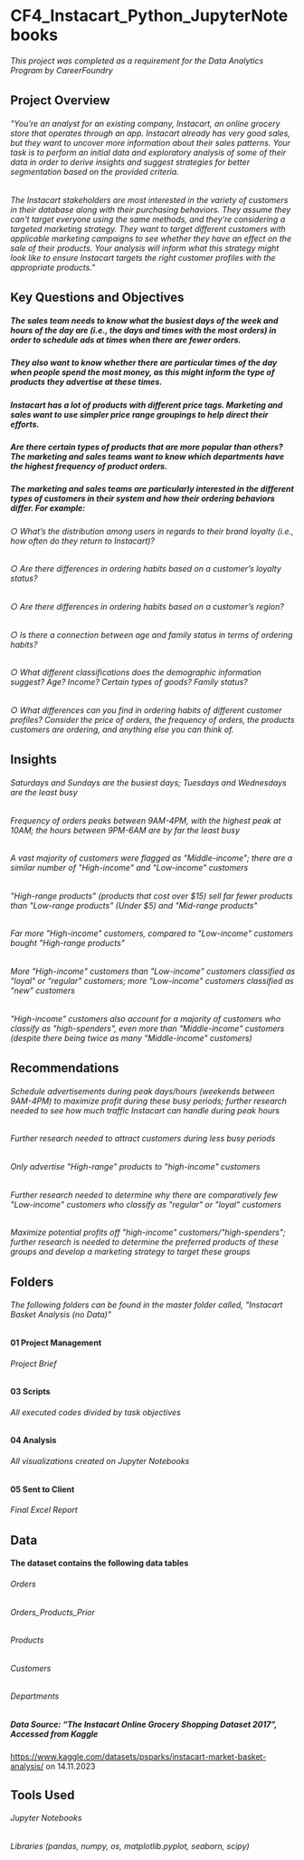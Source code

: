 # CF4_Instacart_Python_JupyterNotebooks
###### This project was completed as a requirement for the Data Analytics Program by CareerFoundry
## Project Overview
###### "You’re an analyst for an existing company, Instacart, an online grocery store that operates through an app. Instacart already has very good sales, but they want to uncover more information about their sales patterns. Your task is to perform an initial data and exploratory analysis of some of their data in order to derive insights and suggest strategies for better segmentation based on the provided criteria.
###### The Instacart stakeholders are most interested in the variety of customers in their database along with their purchasing behaviors. They assume they can't target everyone using the same methods, and they’re considering a targeted marketing strategy. They want to target different customers with applicable marketing campaigns to see whether they have an effect on the sale of their products. Your analysis will inform what this strategy might look like to ensure Instacart targets the right customer profiles with the appropriate products."

## Key Questions and Objectives

##### The sales team needs to know what the busiest days of the week and hours of the day are (i.e., the days and times with the most orders) in order to schedule ads at times when there are fewer orders.
##### They also want to know whether there are particular times of the day when people spend the most money, as this might inform the type of products they advertise at these times.
##### Instacart has a lot of products with different price tags. Marketing and sales want to use simpler price range groupings to help direct their efforts.
##### Are there certain types of products that are more popular than others? The marketing and sales teams want to know which departments have the highest frequency of product orders.
##### The marketing and sales teams are particularly interested in the different types of customers in their system and how their ordering behaviors differ. For example:
###### ○ What’s the distribution among users in regards to their brand loyalty (i.e., how often do they return to Instacart)?
###### ○ Are there differences in ordering habits based on a customer’s loyalty status?
###### ○ Are there differences in ordering habits based on a customer’s region?
###### ○ Is there a connection between age and family status in terms of ordering habits?
###### ○ What different classifications does the demographic information suggest? Age? Income? Certain types of goods? Family status?
###### ○ What differences can you find in ordering habits of different customer profiles? Consider the price of orders, the frequency of orders, the products customers are ordering, and anything else you can think of.

## Insights
###### Saturdays and Sundays are the busiest days; Tuesdays and Wednesdays are the least busy
###### Frequency of orders peaks between 9AM-4PM, with the highest peak at 10AM; the hours between 9PM-6AM are by far the least busy
###### A vast majority of customers were flagged as "Middle-income"; there are a similar number of "High-income" and "Low-income" customers
###### "High-range products" (products that cost over $15) sell far fewer products than "Low-range products" (Under $5) and "Mid-range products"
###### Far more "High-income" customers, compared to "Low-income" customers bought "High-range products"
###### More "High-income" customers than "Low-income" customers classified as "loyal" or "regular" customers; more "Low-income" customers classified as "new" customers
###### "High-income" customers also account for a majority of customers who classify as "high-spenders", even more than "Middle-income" customers (despite there being twice as many "Middle-income" customers)

## Recommendations
###### Schedule advertisements during peak days/hours (weekends between 9AM-4PM) to maximize profit during these busy periods; further research needed to see how much traffic Instacart can handle during peak hours
###### Further research needed to attract customers during less busy periods
###### Only advertise "High-range" products to "high-income" customers
###### Further research needed to determine why there are comparatively few "Low-income" customers who classify as "regular" or "loyal" customers
###### Maximize potential profits off "high-income" customers/"high-spenders"; further research is needed to determine the preferred products of these groups and develop a marketing strategy to target these groups

## Folders

###### The following folders can be found in the master folder called, "Instacart Basket Analysis (no Data)"

#### 01 Project Management

###### Project Brief

#### 03 Scripts

###### All executed codes divided by task objectives

#### 04 Analysis

###### All visualizations created on Jupyter Notebooks

#### 05 Sent to Client

###### Final Excel Report

## Data

#### The dataset contains the following data tables
###### Orders
###### Orders_Products_Prior
###### Products
###### Customers
###### Departments

##### Data Source: “The Instacart Online Grocery Shopping Dataset 2017”, Accessed from Kaggle 
https://www.kaggle.com/datasets/psparks/instacart-market-basket-analysis/ on 14.11.2023

## Tools Used
###### Jupyter Notebooks
###### Libraries (pandas, numpy, os, matplotlib.pyplot, seaborn, scipy)
